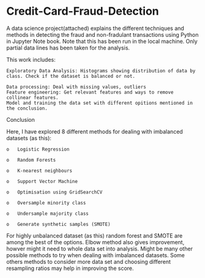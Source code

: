 # Credit-Card-Fraud-Detection
A data science project(attached) explains the different techniques and methods in detecting the fraud and non-fradulant transactions using Python in Jupyter Note book. Note that this has been run in the local machine. Only partial data lines has been taken for the analysis.

This work includes:

    Exploratory Data Analysis: Histograms showing distribution of data by class. Check if the dataset is balanced or not.	
        
    Data processing: Deal with missing values, outliers
    Feature engineering: Get relevant features and ways to remove collinear features.
    Model and training the data set with different opitions mentioned in the conclusion.


Conclusion

Here, I have explored 8 different methods for dealing with imbalanced datasets (as this):

    o	Logistic Regression
  
    o	Random Forests
  
    o	K-nearest neighbours
  
    o	Support Vector Machine
  
    o	Optimisation using GridSearchCV
  
    o	Oversample minority class
  
    o	Undersample majority class
  
    o	Generate synthetic samples (SMOTE)

For highly unbalanced dataset (as this) random forest and SMOTE are among the best of the options. Elbow method also gives improvement, howver might it need to whole data set into analysis. Might be many other possible methods to try when dealing with imbalanced datasets. Some others methods to consider more data set and choosing different resampling ratios may help in improving the score.
